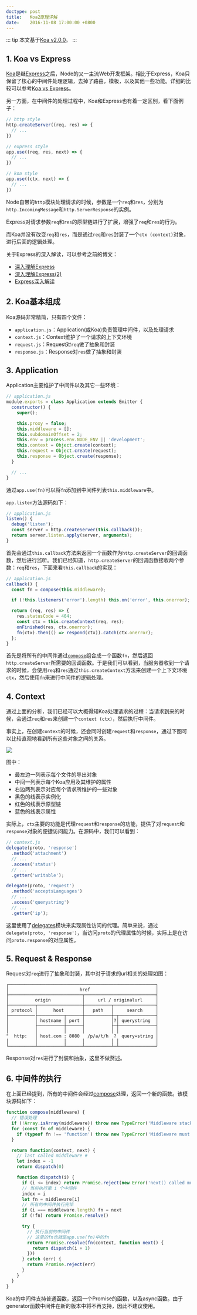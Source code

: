 ```yaml
---
doctype: post
title:   Koa2原理详解
date:    2016-11-08 17:00:00 +0800
---
```


::: tip
本文基于[Koa v2.0.0](https://github.com/koajs/koa/tree/2.0.0)。
:::

## 1. Koa vs Express

[Koa](http://koajs.com/)是继[Express](http://expressjs.com/)之后，Node的又一主流Web开发框架。相比于Express，Koa只保留了核心的中间件处理逻辑，去掉了路由，模板，以及其他一些功能。详细的比较可以参考[Koa vs Express](https://github.com/koajs/koa/blob/master/docs/koa-vs-express.md)。

另一方面，在中间件的处理过程中，Koa和Express也有着一定区别，看下面例子：

```js
// http style
http.createServer((req, res) => {
  // ...
})

// express style
app.use((req, res, next) => {
  // ...
})

// koa style
app.use((ctx, next) => {
  // ...
})
```

Node自带的`http`模块处理请求的时候，参数是一个`req`和`res`，分别为`http.IncomingMessage`和`http.ServerResponse`的实例。

Express对请求参数`req`和`res`的原型链进行了扩展，增强了`req`和`res`的行为。

而Koa并没有改变`req`和`res`，而是通过`req`和`res`封装了一个`ctx (context)`对象，进行后面的逻辑处理。

关于Express的深入解读，可以参考之前的博文：

- [深入理解Express](./2015-05-20-dive-into-express-1)
- [深入理解Express(2)](./2015-06-16-dive-into-express-2)
- [Express深入解读](./2015-10-22-express-in-depth)

## 2. Koa基本组成

Koa源码非常精简，只有四个文件：

- `application.js`：Application(或Koa)负责管理中间件，以及处理请求
- `context.js`：Context维护了一个请求的上下文环境
- `request.js`：Request对`req`做了抽象和封装
- `response.js`：Response对`res`做了抽象和封装

## 3. Application

Application主要维护了中间件以及其它一些环境：

```js
// application.js
module.exports = class Application extends Emitter {
  constructor() {
    super();

    this.proxy = false;
    this.middleware = [];
    this.subdomainOffset = 2;
    this.env = process.env.NODE_ENV || 'development';
    this.context = Object.create(context);
    this.request = Object.create(request);
    this.response = Object.create(response);
  }

  // ...
}
```

通过`app.use(fn)`可以将`fn`添加到中间件列表`this.middleware`中。

`app.listen`方法源码如下：

```js
// application.js
listen() {
  debug('listen');
  const server = http.createServer(this.callback());
  return server.listen.apply(server, arguments);
}
```

首先会通过`this.callback`方法来返回一个函数作为`http.createServer`的回调函数，然后进行监听。我们已经知道，`http.createServer`的回调函数接收两个参数：`req`和`res`，下面来看`this.callback`的实现：

```js
// application.js
callback() {
  const fn = compose(this.middleware);

  if (!this.listeners('error').length) this.on('error', this.onerror);

  return (req, res) => {
    res.statusCode = 404;
    const ctx = this.createContext(req, res);
    onFinished(res, ctx.onerror);
    fn(ctx).then(() => respond(ctx)).catch(ctx.onerror);
  };
}
```

首先是将所有的中间件通过[`compose`](https://github.com/koajs/compose)组合成一个函数`fn`，然后返回`http.createServer`所需要的回调函数。于是我们可以看到，当服务器收到一个请求的时候，会使用`req`和`res`通过`this.createContext`方法来创建一个上下文环境`ctx`，然后使用`fn`来进行中间件的逻辑处理。

## 4. Context

通过上面的分析，我们已经可以大概得知Koa处理请求的过程：当请求到来的时候，会通过`req`和`res`来创建一个`context (ctx)`，然后执行中间件。

事实上，在创建`context`的时候，还会同时创建`request`和`response`，通过下图可以比较直观地看到所有这些对象之间的关系。

![](./img/2016/11/08/koa.png)

图中：

- 最左边一列表示每个文件的导出对象
- 中间一列表示每个Koa应用及其维护的属性
- 右边两列表示对应每个请求所维护的一些对象
- 黑色的线表示实例化
- 红色的线表示原型链
- 蓝色的线表示属性

实际上，`ctx`主要的功能是代理`request`和`response`的功能，提供了对`request`和`response`对象的便捷访问能力。在源码中，我们可以看到：

```js
// context.js
delegate(proto, 'response')
  .method('attachment')
  // ...
  .access('status')
  // ...
  .getter('writable');

delegate(proto, 'request')
  .method('acceptsLanguages')
  // ...
  .access('querystring')
  // ...
  .getter('ip');
```

这里使用了[delegates](https://github.com/tj/node-delegates)模块来实现属性访问的代理。简单来说，通过`delegate(proto, 'response')`，当访问`proto`的代理属性的时候，实际上是在访问`proto.response`的对应属性。

## 5. Request & Response

Request对`req`进行了抽象和封装，其中对于请求的url相关的处理如图：

```
┌────────────────────────────────────────────────────────┐
│                           href                         │
├────────────────────────────┬───────────────────────────┤
│          origin            │     url / originalurl     │
├──────────┬─────────────────┼──────────┬────────────────┤
│ protocol │      host       │   path   │     search     │
├──────────├──────────┬──────┼──────────┼─┬──────────────┤
│          │ hostname │ port │          │?│ querystring  │
│          ├──────────┼──────┤          ├─┼──────────────┤
│          │          │      │          │ │              │
"  http:   │ host.com : 8080   /p/a/t/h  ?  query=string │
│          │          │      │          │ │              │
└──────────┴──────────┴──────┴──────────┴─┴──────────────┘
```

Response对`res`进行了封装和抽象，这里不做赘述。

## 6. 中间件的执行

在上面已经提到，所有的中间件会经过[compose](https://github.com/koajs/compose)处理，返回一个新的函数。该模块源码如下：

```js
function compose(middleware) {
  // 错误处理
  if (!Array.isArray(middleware)) throw new TypeError('Middleware stack must be an array!')
  for (const fn of middleware) {
    if (typeof fn !== 'function') throw new TypeError('Middleware must be composed of functions!')
  }

  return function(context, next) {
    // last called middleware #
    let index = -1
    return dispatch(0)

    function dispatch(i) {
      if (i <= index) return Promise.reject(new Error('next() called multiple times'))
      // 当前执行第 i 个中间件
      index = i
      let fn = middleware[i]
      // 所有的中间件执行完毕
      if (i === middleware.length) fn = next
      if (!fn) return Promise.resolve()

      try {
        // 执行当前的中间件
        // 这里的fn也就是app.use(fn)中的fn
        return Promise.resolve(fn(context, function next() {
          return dispatch(i + 1)
        }))
      } catch (err) {
        return Promise.reject(err)
      }
    }
  }
}
```

Koa的中间件支持普通函数，返回一个Promise的函数，以及async函数。由于generator函数中间件在新的版本中将不再支持，因此不建议使用。
